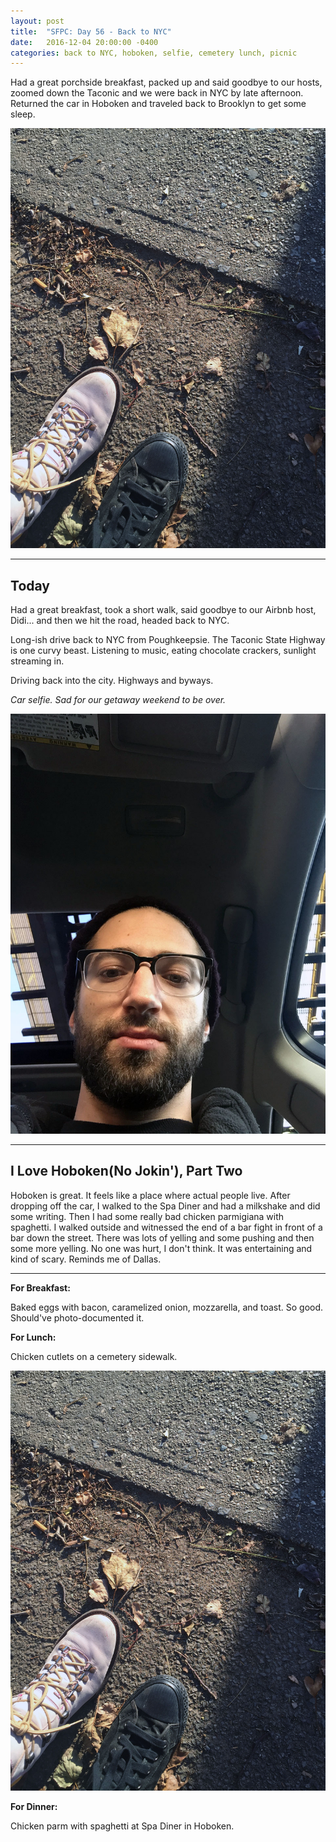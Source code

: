 ```yaml
---
layout: post
title:  "SFPC: Day 56 - Back to NYC"
date:   2016-12-04 20:00:00 -0400
categories: back to NYC, hoboken, selfie, cemetery lunch, picnic
---
```


Had a great porchside breakfast, packed up and said goodbye to our hosts, zoomed down the Taconic and we were back in NYC by late afternoon. Returned the car in Hoboken and traveled back to Brooklyn to get some sleep.

![lunch](/images/IMG_6746.jpg)

-----

<h2>Today</h2>

Had a great breakfast, took a short walk, said goodbye to our Airbnb host, Didi... and then we hit the road, headed back to NYC.

Long-ish drive back to NYC from Poughkeepsie. The Taconic State Highway is one curvy beast. Listening to music, eating chocolate crackers, sunlight streaming in.

Driving back into the city. Highways and byways.

*Car selfie. Sad for our getaway weekend to be over.*

![Car selfie](/images/IMG_6748.jpg)

-----

<h2>I Love Hoboken(No Jokin'), Part Two</h2>

Hoboken is great. It feels like a place where actual people live. After dropping off the car, I walked to the Spa Diner and had a milkshake and did some writing. Then I had some really bad chicken parmigiana with spaghetti. I walked outside and witnessed the end of a bar fight in front of a bar down the street. There was lots of yelling and some pushing and then some more yelling. No one was hurt, I don't think. It was entertaining and kind of scary. Reminds me of Dallas.

-----

**For Breakfast:**

Baked eggs with bacon, caramelized onion, mozzarella, and toast. So good. Should've photo-documented it.

**For Lunch:**

Chicken cutlets on a cemetery sidewalk.

![lunch](/images/IMG_6746.jpg)

**For Dinner:**

Chicken parm with spaghetti at Spa Diner in Hoboken.
